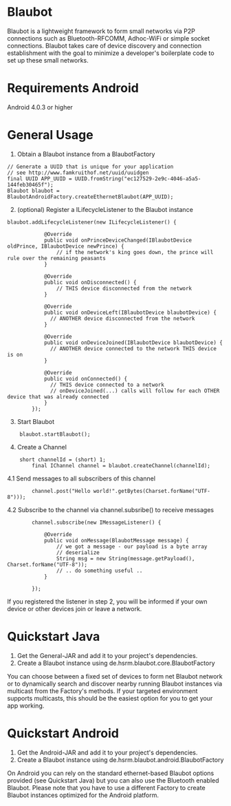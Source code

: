 Blaubot
=======
Blaubot is a lightweight framework to form small networks via P2P connections such as Bluetooth-RFCOMM, Adhoc-WiFi or simple socket connections.
Blaubot takes care of device discovery and connection establishment with the goal to minimize a developer's boilerplate code to set up these small networks.

Requirements Android
=======
Android 4.0.3 or higher

General Usage
=======
1. Obtain a Blaubot instance from a BlaubotFactory
```
// Generate a UUID that is unique for your application
// see http://www.famkruithof.net/uuid/uuidgen
final UUID APP_UUID = UUID.fromString("ec127529-2e9c-4046-a5a5-144feb30465f"); 
Blaubot blaubot = BlaubotAndroidFactory.createEthernetBlaubot(APP_UUID);
```
2. (optional) Register a ILifecycleListener to the Blaubot instance
```
blaubot.addLifecycleListener(new ILifecycleListener() {
			
			@Override
			public void onPrinceDeviceChanged(IBlaubotDevice oldPrince,	IBlaubotDevice newPrince) {
			    // if the network's king goes down, the prince will rule over the remaining peasants
			}
			
			@Override
			public void onDisconnected() {
			 	// THIS device disconnected from the network
			}
			
			@Override
			public void onDeviceLeft(IBlaubotDevice blaubotDevice) {
			  // ANOTHER device disconnected from the network
			}
			
			@Override
			public void onDeviceJoined(IBlaubotDevice blaubotDevice) {
			  // ANOTHER device connected to the network THIS device is on
			}
			
			@Override
			public void onConnected() {
			  // THIS device connected to a network
			  // onDeviceJoined(...) calls will follow for each OTHER device that was already connected
			}
		});
```
3. Start Blaubot
```
    blaubot.startBlaubot();
```
4. Create a Channel 
```
    short channelId = (short) 1;
		final IChannel channel = blaubot.createChannel(channelId);
```
4.1 Send messages to all subscribers of this channel
```
		channel.post("Hello world!".getBytes(Charset.forName("UTF-8")));
```
4.2 Subscribe to the channel via channel.subsribe(<YourListener>) to receive messages
```
		channel.subscribe(new IMessageListener() {
			
			@Override
			public void onMessage(BlaubotMessage message) {
				// we got a message - our payload is a byte array
				// deserialize
				String msg = new String(message.getPayload(), Charset.forName("UTF-8"));
				// .. do something useful ..
			}
			
		});
```

If you registered the listener in step 2, you will be informed if your own device or other devices join or leave a network.

Quickstart Java
=======
1. Get the General-JAR and add it to your project's dependencies.
2. Create a Blaubot instance using de.hsrm.blaubot.core.BlaubotFactory

You can choose between a fixed set of devices to form net Blaubot network or to dynamically search and discover nearby running Blaubot instances via multicast from the Factory's methods. 
If your targeted environment supports multicasts, this should be the easiest option for you to get your app working.


Quickstart Android
=======

1. Get the Android-JAR and add it to your project's dependencies.
2. Create a Blaubot instance using de.hsrm.blaubot.android.BlaubotFactory

On Android you can rely on the standard ethernet-based Blaubot options provided (see Quickstart Java) but you can also use the Bluetooth enabled Blaubot.
Please note that you have to use a different Factory to create Blaubot instances optimized for the Android platform.

